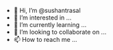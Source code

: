 - 👋 Hi, I’m @sushantrasal
- 👀 I’m interested in ...
- 🌱 I’m currently learning ...
- 💞️ I’m looking to collaborate on ...
- 📫 How to reach me ...

<!---
sushantrasal/sushantrasal is a ✨ special ✨ repository because its `README.md` (this file) appears on your GitHub profile.
You can click the Preview link to take a look at your changes.
--->
